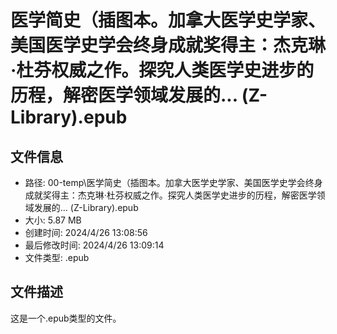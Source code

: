 ﻿# 医学简史（插图本。加拿大医学史学家、美国医学史学会终身成就奖得主：杰克琳·杜芬权威之作。探究人类医学史进步的历程，解密医学领域发展的... (Z-Library).epub

## 文件信息
- 路径: 00-temp\医学简史（插图本。加拿大医学史学家、美国医学史学会终身成就奖得主：杰克琳·杜芬权威之作。探究人类医学史进步的历程，解密医学领域发展的... (Z-Library).epub
- 大小: 5.87 MB
- 创建时间: 2024/4/26 13:08:56
- 最后修改时间: 2024/4/26 13:09:14
- 文件类型: .epub

## 文件描述
这是一个.epub类型的文件。

